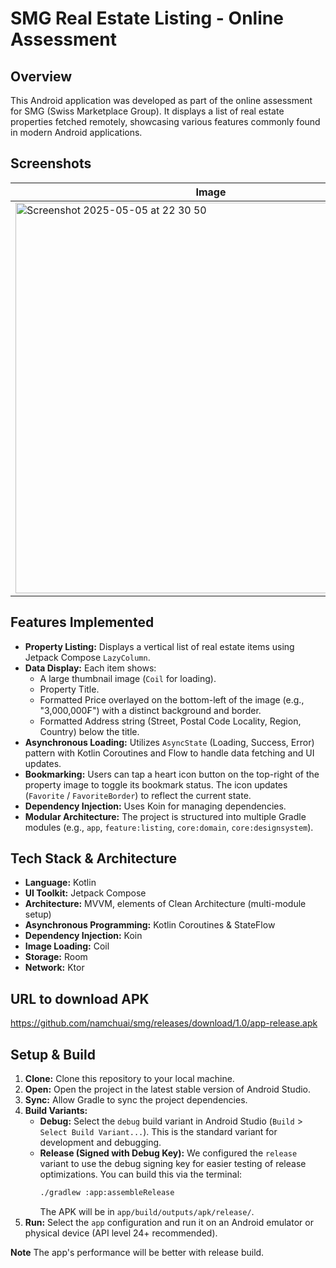 # SMG Real Estate Listing - Online Assessment

## Overview

This Android application was developed as part of the online assessment for SMG (Swiss Marketplace Group). It displays a list of real estate properties fetched remotely, showcasing various features commonly found in modern Android applications.

## Screenshots

| Image             | Image             |
|----------------------|----------------------|
| <img width="625" alt="Screenshot 2025-05-05 at 22 30 50" src="https://github.com/user-attachments/assets/c1ed98a5-cf82-483c-8f3f-e4cd2ae8909b" />    | <img width="625" alt="Screenshot 2025-05-05 at 22 32 05" src="https://github.com/user-attachments/assets/677bf884-87f0-493e-a089-672685aca008" /> |

## Features Implemented

*   **Property Listing:** Displays a vertical list of real estate items using Jetpack Compose `LazyColumn`.
*   **Data Display:** Each item shows:
    *   A large thumbnail image (`Coil` for loading).
    *   Property Title.
    *   Formatted Price overlayed on the bottom-left of the image (e.g., "3,000,000₣") with a distinct background and border.
    *   Formatted Address string (Street, Postal Code Locality, Region, Country) below the title.
*   **Asynchronous Loading:** Utilizes `AsyncState` (Loading, Success, Error) pattern with Kotlin Coroutines and Flow to handle data fetching and UI updates.
*   **Bookmarking:** Users can tap a heart icon button on the top-right of the property image to toggle its bookmark status. The icon updates (`Favorite` / `FavoriteBorder`) to reflect the current state.
*   **Dependency Injection:** Uses Koin for managing dependencies.
*   **Modular Architecture:** The project is structured into multiple Gradle modules (e.g., `app`, `feature:listing`, `core:domain`, `core:designsystem`).

## Tech Stack & Architecture

*   **Language:** Kotlin
*   **UI Toolkit:** Jetpack Compose
*   **Architecture:** MVVM, elements of Clean Architecture (multi-module setup)
*   **Asynchronous Programming:** Kotlin Coroutines & StateFlow
*   **Dependency Injection:** Koin
*   **Image Loading:** Coil
*   **Storage:** Room
*   **Network:** Ktor

## URL to download APK
https://github.com/namchuai/smg/releases/download/1.0/app-release.apk

## Setup & Build

1.  **Clone:** Clone this repository to your local machine.
2.  **Open:** Open the project in the latest stable version of Android Studio.
3.  **Sync:** Allow Gradle to sync the project dependencies.
4.  **Build Variants:**
    *   **Debug:** Select the `debug` build variant in Android Studio (`Build` > `Select Build Variant...`). This is the standard variant for development and debugging.
    *   **Release (Signed with Debug Key):** We configured the `release` variant to use the debug signing key for easier testing of release optimizations. You can build this via the terminal:
        ```bash
        ./gradlew :app:assembleRelease
        ```
        The APK will be in `app/build/outputs/apk/release/`.
5.  **Run:** Select the `app` configuration and run it on an Android emulator or physical device (API level 24+ recommended).

**Note** The app's performance will be better with release build.
